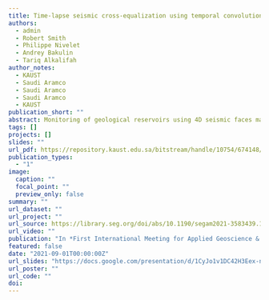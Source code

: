 ```yaml
---
title: Time-lapse seismic cross-equalization using temporal convolutional networks
authors:
  - admin
  - Robert Smith
  - Philippe Nivelet
  - Andrey Bakulin
  - Tariq Alkalifah
author_notes:
  - KAUST
  - Saudi Aramco 
  - Saudi Aramco
  - Saudi Aramco
  - KAUST
publication_short: "" 
abstract: Monitoring of geological reservoirs using 4D seismic faces many challenges. The repeatability between different surveys needs to be optimal in which changes are only present in the target zone. Ideal conditions require having the same acquisition parameters for each survey and no near-surface variations, like those caused by seasonal changes. In practice, data processing and matching techniques are required to improve the repeatability of the data. This study proposes a deep learning approach for post-stack trace-by-trace matching to reduce the remaining 4D noise. We utilize the sequential nature of seismic data to train a temporal convolutional network (TCN), which learns to map the monitor traces to the base data in the overburden region. The goal is to suppress 4D noise while maintaining time-lapse signal caused by the reservoir changes we wish to monitor. We validate the method on synthetic time-lapse zero-offset data and show improvements in repeatability. We also perform an initial test on 4D land data to show the potential for application to real datasets.
tags: []
projects: []
slides: ""
url_pdf: https://repository.kaust.edu.sa/bitstream/handle/10754/674148/TCN_SEG_time_lapse__Copy_%20%281%29.pdf?sequence=1&isAllowed=y
publication_types:
  - "1"
image:
  caption: ""
  focal_point: ""
  preview_only: false
summary: ""
url_dataset: ""
url_project: ""
url_source: https://library.seg.org/doi/abs/10.1190/segam2021-3583439.1
url_video: ""
publication: "In *First International Meeting for Applied Geoscience & Energy Expanded Abstracts*"
featured: false
date: "2021-09-01T00:00:00Z"
url_slides: "https://docs.google.com/presentation/d/1CyJo1v1DC42H3Eex-ncM8pBgD6_RU5RV/edit?usp=sharing&ouid=115783403967921953165&rtpof=true&sd=true"
url_poster: ""
url_code: ""
doi: 
---
```





